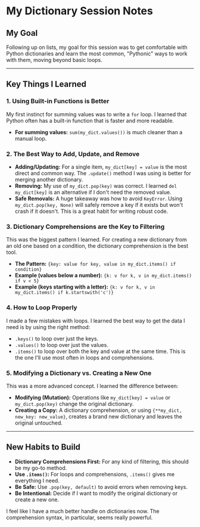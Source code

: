 # My Dictionary Session Notes

## My Goal

Following up on lists, my goal for this session was to get comfortable with Python dictionaries and learn the most common, "Pythonic" ways to work with them, moving beyond basic loops.

---

## Key Things I Learned

### 1. Using Built-in Functions is Better

My first instinct for summing values was to write a `for` loop. I learned that Python often has a built-in function that is faster and more readable.

-   **For summing values:** `sum(my_dict.values())` is much cleaner than a manual loop.

### 2. The Best Way to Add, Update, and Remove

-   **Adding/Updating:** For a single item, `my_dict[key] = value` is the most direct and common way. The `.update()` method I was using is better for merging another dictionary.
-   **Removing:** My use of `my_dict.pop(key)` was correct. I learned `del my_dict[key]` is an alternative if I don't need the removed value.
-   **Safe Removals:** A huge takeaway was how to avoid `KeyError`. Using `my_dict.pop(key, None)` will safely remove a key if it exists but won't crash if it doesn't. This is a great habit for writing robust code.

### 3. Dictionary Comprehensions are the Key to Filtering

This was the biggest pattern I learned. For creating a new dictionary from an old one based on a condition, the dictionary comprehension is the best tool.

-   **The Pattern:** `{key: value for key, value in my_dict.items() if condition}`
-   **Example (values below a number):** `{k: v for k, v in my_dict.items() if v < 5}`
-   **Example (keys starting with a letter):** `{k: v for k, v in my_dict.items() if k.startswith('c')}`

### 4. How to Loop Properly

I made a few mistakes with loops. I learned the best way to get the data I need is by using the right method:
-   `.keys()` to loop over just the keys.
-   `.values()` to loop over just the values.
-   `.items()` to loop over both the key and value at the same time. This is the one I'll use most often in loops and comprehensions.

### 5. Modifying a Dictionary vs. Creating a New One

This was a more advanced concept. I learned the difference between:
-   **Modifying (Mutation):** Operations like `my_dict[key] = value` or `my_dict.pop(key)` change the original dictionary.
-   **Creating a Copy:** A dictionary comprehension, or using `{**my_dict, new_key: new_value}`, creates a brand new dictionary and leaves the original untouched.

---

## New Habits to Build

-   **Dictionary Comprehensions First:** For any kind of filtering, this should be my go-to method.
-   **Use `.items()`:** For loops and comprehensions, `.items()` gives me everything I need.
-   **Be Safe:** Use `.pop(key, default)` to avoid errors when removing keys.
-   **Be Intentional:** Decide if I want to modify the original dictionary or create a new one.

I feel like I have a much better handle on dictionaries now. The comprehension syntax, in particular, seems really powerful.